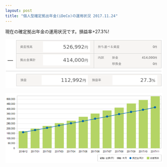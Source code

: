 ```yaml
---
layout: post
title: "個人型確定拠出年金(iDeCo)の運用状況 2017.11.24"
---
```

現在の確定拠出年金の運用状況です。損益率+27.3%!

![個人型確定拠出年金の損益](/assets/img/iDeCo-PL-20171124.png)

![個人型確定拠出年金の残高推移](/assets/img/iDeCo-graph-20171124.png)
